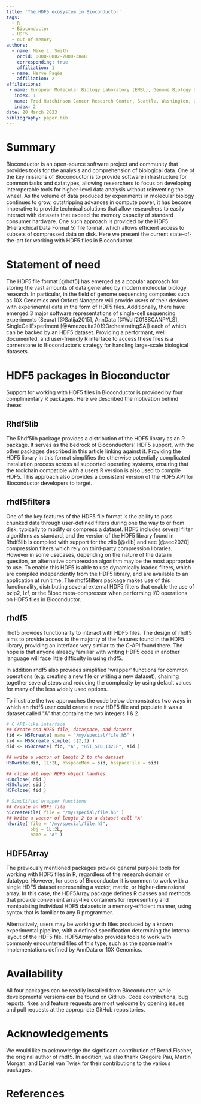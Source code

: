 ```yaml
---
title: 'The HDF5 ecosystem in Bioconductor'
tags:
  - R
  - Bioconductor
  - HDF5
  - out-of-memory
authors:
  - name: Mike L. Smith
    orcid: 0000-0002-7800-3848
    corresponding: true
    affiliation: 1
  - name: Hervé Pagès
    affiliation: 2
affiliations:
 - name: European Molecular Biology Laboratory (EMBL), Genome Biology Unit, Heidelberg, Germany
   index: 1
 - name: Fred Hutchinson Cancer Research Center, Seattle, Washington, United States of America
   index: 2
date: 20 March 2023
bibliography: paper.bib
---
```


# Summary

Bioconductor is an open-source software project and community that provides
tools for the analysis and comprehension of biological data. One of the key
missions of Bioconductor is to provide software infrastructure for common tasks
and datatypes, allowing researchers to focus on developing interoperable tools
for higher-level data analysis without reinventing the wheel.  As the volume of
data produced by experiments in molecular biology continues to grow,
outstripping advances in compute power, it has become imperative to provide
technical solutions that allow researchers to easily interact with datasets that
exceed the memory capacity of standard consumer hardware.  One such approach is
provided by the HDF5 (Hierarchical Data Format 5) file format, which allows
efficient access to subsets of compressed data on disk. Here we present the
current state-of-the-art for working with HDF5 files in Bioconductor.

# Statement of need

The HDF5 file format [@hdf5] has emerged as a popular approach for storing the
vast amounts of data generated by modern molecular biology research. In
particular, in the field of genome sequencing companies such as 10X Genomics and
Oxford Nanopore will provide users of their devices with experimental data in
the form of HDF5 files.
Additionally, there have emerged 3 major software representations of single-cell
sequencing experiments (Seurat [@Satija2015], AnnData [@Wolf2018SCANPYLS],
SingleCellExperiment [@Amezquita2019OrchestratingSA]) each of which can be
backed by an HDF5 dataset.  Providing a performant, well documented, and
user-friendly R interface to access these files is a cornerstone to
Bioconductor’s strategy for handling large-scale biological datasets.

# HDF5 packages in Bioconductor

Support for working with HDF5 files in Bioconductor is provided by four 
complimentary R packages.  Here we described the motivation behind these:

## Rhdf5lib

The Rhdf5lib package provides a distribution of the HDF5 library as an R
package. It serves as the bedrock of Bioconductors' HDF5 support, with the
other packages described in this article linking against it.  Providing the HDF5
library in this format simplifies the otherwise potentially complicated
installation process across all supported operating systems, ensuring that
the toolchain compatible with a users R version is also used to compile HDF5.
This approach also provides a consistent version of the HDF5 API for Bioconductor developers to target.

## rhdf5filters

One of the key features of the HDF5 file format is the ability to pass chunked
data through user-defined filters during one the way to or from disk, typically
to modify or compress a dataset.  HDF5 includes several filter algorithms as
standard, and the version of the HDF5 library found in Rhdf5lib is compiled with
support for the zlib [@zlib] and aec [@aec2020] compression filters which rely on
third-party compression libraries.  However in some usecases, depending on the
nature of the data in question, an alternative compression algorithm may be the
most appropriate to use. To enable this HDF5 is able to use dynamically loaded
filters, which are compiled independently from the HDF5 library, and are
available to an application at run time.  The rhdf5filters package makes use of
this functionality, distributing several external HDF5 filters that enable the
use of bzip2, lzf, or the Blosc meta-compressor when performing I/O operations
on HDF5 files in Bioconductor.


## rhdf5

rhdf5 provides functionality to interact with HDF5 files. The design of rhdf5
aims to provide access to the majority of the features found in the HDF5
library, providing an interface very similar to the C-API found there.  The hope
is that anyone already familiar with writing HDF5 code in another language will
face little difficulty in using rhdf5.

In addition rhdf5 also provides simplified 'wrapper' functions for common
operations (e.g. creating a new file or writing a new dataset), chaining
together several steps and reducing the complexity by using default values for
many of the less widely used options.

To illustrate the two approaches the code below demonstrates two ways in which
an rhdf5 user could create a new HDF5 file and populate it was a dataset called
"A" that contains the two integers 1 & 2.

```r
# C API-like interface
## Create and HDF5 file, dataspace, and dataset
fid <- H5Fcreate( name = "/my/special/file.h5" )
sid <- H5Screate_simple( c(2,1) )
did <- H5Dcreate( fid, "A", "H5T_STD_I32LE", sid )

## write a vector of length 2 to the dataset
H5Dwrite(did, 1L:2L, h5spaceMem = sid, h5spaceFile = sid)

## close all open HDF5 object handles
H5Dclose( did )
H5Sclose( sid )
H5Fclose( fid )

# Simplified wrapper functions
## Create an HDF5 file
h5createFile( file = "/my/special/file.h5" )
## Write a vector of length 2 to a dataset call "A"
h5write( file = "/my/special/file.h5",
         obj = 1L:2L,
         name = "A" )
```

## HDF5Array

The previously mentioned packages provide general purpose tools for working with
HDF5 files in R, regardless of the research domain or datatype.  However, for
users of Bioconductor it is common to work with a single HDF5 dataset
representing a vector, matrix, or higher-dimensional array. In this case, the
HDF5Array package defines R classes and methods that provide convenient
array-like containers for representing and manipulating individual HDF5 datasets
in a memory-efficient manner, using syntax that is familiar to any R programmer.

Alternatively, users may be working with files produced by a known experimental
pipeline, with a defined specification determining the internal layout of the
HDF5 file. HDF5Array also provides tools to work with commonly encountered files
of this type, such as the sparse matrix implementations defined by AnnData or 10X
Genomics.





# Availability

All four packages can be readily installed from Bioconductor, while developmental
versions can be found on GitHub. Code contributions, bug reports, fixes and
feature requests are most welcome by opening issues and pull requests at the
appropriate GitHub repositories.

<!--
# Citations

Citations to entries in paper.bib should be in
[rMarkdown](http://rmarkdown.rstudio.com/authoring_bibliographies_and_citations.html)
format.

If you want to cite a software repository URL (e.g. something on GitHub without a preferred
citation) then you can do it with the example BibTeX entry below for @fidgit.

For a quick reference, the following citation commands can be used:
- `@author:2001`  ->  "Author et al. (2001)"
- `[@author:2001]` -> "(Author et al., 2001)"
- `[@author1:2001; @author2:2001]` -> "(Author1 et al., 2001; Author2 et al., 2002)"
-->

<!--
# Figures

# Figures can be included like this:
# ![Caption for example figure.\label{fig:example}](figure.png)
# and referenced from text using \autoref{fig:example}.
# 
# Figure sizes can be customized by adding an optional second parameter:
# ![Caption for example figure.](figure.png){ width=20% }
-->

# Acknowledgements

We would like to acknowledge the significant contribution of Bernd Fischer, the
original author of rhdf5.  In addition, we also thank Gregoire Pau, Martin
Morgan, and Daniel van Twisk for their contributions to the various packages.

# References